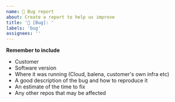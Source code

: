 ```yaml
---
name: 🐞 Bug report
about: Create a report to help us improve
title: '🐞 [Bug]: '
labels: 'bug'
assignees: ''
---
```


**Remember to include**

- Customer
- Software version
- Where it was running (Cloud, balena, customer's own infra etc)
- A good description of the bug and how to reproduce it
- An estimate of the time to fix
- Any other repos that may be affected
